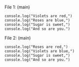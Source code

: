 File 1: (main)
```
console.log("Violets are red,")
console.log("Roses are blue,")
console.log("Sugar is sweet,")
console.log("And so are you.")
```

File 2: (main)
```
console.log("Roses are red,")
console.log("Violets are blue,")
console.log("Sugar is sweet,")
console.log("And so are you.")
```


